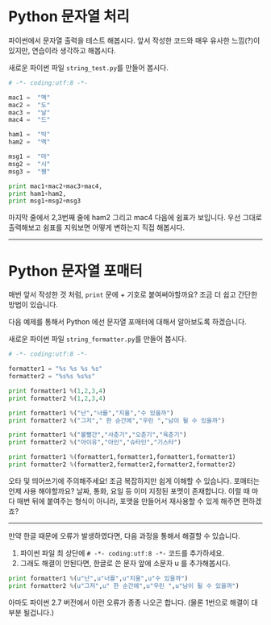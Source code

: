 # Python 문자열 처리



파이썬에서 문자열 출력을 테스트 해봅시다. 앞서 작성한 코드와 매우 유사한 느낌\(?\)이 있지만, 연습이라 생각하고 해봅시다.

새로운 파이썬 파일 `string_test.py`를 만들어 봅시다.



```py
# -*- coding:utf:8 -*-

mac1 =  "맥"
mac2 =  "도"
mac3 =  "날"
mac4 =  "드"

ham1 =  "빅"
ham2 =  "맥"

msg1 =  "마"
msg2 =  "시"
msg3 =  "쪙"

print mac1+mac2+mac3+mac4,
print ham1+ham2,
print msg1+msg2+msg3
```

마지막 줄에서 2,3번째 줄에 ham2 그리고 mac4 다음에 쉼표가 보입니다. 우선 그대로 출력해보고 쉼표를 지워보면 어떻게 변하는지 직접 해봅시다.



---

# Python 문자열 포매터

매번 앞서 작성한 것 처럼, `print` 문에 + 기호로 붙여써야할까요? 조금 더 쉽고 간단한 방법이 있습니다. 

다음 예제를 통해서 Python 에선 문자열 포매터에 대해서 알아보도록 하겠습니다.



새로운 파이썬 파일 `string_formatter.py`를 만들어 봅시다.

```py
# -*- coding:utf:8 -*-

formatter1 = "%s %s %s %s"
formatter2 = "%s%s %s%s"

print formatter1 %(1,2,3,4)
print formatter2 %(1,2,3,4)

print formatter1 %("난","너를","지울","수 있을까")
print formatter2 %("그저"," 한 순간에","우린 ","남이 될 수 있을까")

print formatter1 %("볼빨간","사춘기","오춘기","육춘기")
print formatter2 %("아이유","아인","슈타인","기스타")

print formatter1 %(formatter1,formatter1,formatter1,formatter1)
print formatter2 %(formatter2,formatter2,formatter2,formatter2)
```

오타 및 띄어쓰기에 주의해주세요! 조금 복잡하지만 쉽게 이해할 수 있습니다. 포매터는 언제 사용 해야할까요? 날짜, 통화, 요일 등 이미 지정된 포맷이 존재합니다. 이럴 때 마다 매번 뒤에 붙여주는 형식이 아니라, 포맷을 만들어서 재사용할 수 있게 해주면 편하겠죠?

---

만약 한글 때문에 오류가 발생하였다면, 다음 과정을 통해서 해결할 수 있습니다.

1. 파이썬 파일 최 상단에 `# -*- coding:utf:8 -*-`  코드를 추가하세요.
2. 그래도 해결이 안된다면, 한글로 쓴 문자 앞에 소문자 u 를 추가해봅시다.

```py
print formatter1 %(u"난",u"너를",u"지울",u"수 있을까")
print formatter2 %(u"그저",u" 한 순간에",u"우린 ",u"남이 될 수 있을까")
```

아마도 파이썬 2.7 버전에서 이런 오류가 종종 나오곤 합니다. \(물론 1번으로 해결이 대부분 될겁니다.\)







